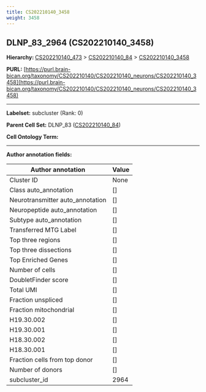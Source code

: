 ```yaml
---
title: CS202210140_3458
weight: 3458
---
```

## DLNP_83_2964 (CS202210140_3458)
<b>Hierarchy: </b>
[CS202210140_473](../CS202210140_473) >
[CS202210140_84](../CS202210140_84) >
[CS202210140_3458](../CS202210140_3458)

**PURL:** [https://purl.brain-bican.org/taxonomy/CS202210140/CS202210140_neurons/CS202210140_3458](https://purl.brain-bican.org/taxonomy/CS202210140/CS202210140_neurons/CS202210140_3458)

---


**Labelset:** subcluster (Rank: 0)

**Parent Cell Set:** DLNP_83 ([CS202210140_84](../CS202210140_84))



**Cell Ontology Term:** 

[MARKER GENES.]: #


---

[TRANSFERRED ANNOTATIONS.]: #


[AUTHOR ANNOTATION FIELDS.]: #


**Author annotation fields:**

| Author annotation | Value |
|-------------------|-------|
|Cluster ID|None|
|Class auto_annotation|[]|
|Neurotransmitter auto_annotation|[]|
|Neuropeptide auto_annotation|[]|
|Subtype auto_annotation|[]|
|Transferred MTG Label|[]|
|Top three regions|[]|
|Top three dissections|[]|
|Top Enriched Genes|[]|
|Number of cells|[]|
|DoubletFinder score|[]|
|Total UMI|[]|
|Fraction unspliced|[]|
|Fraction mitochondrial|[]|
|H19.30.002|[]|
|H19.30.001|[]|
|H18.30.002|[]|
|H18.30.001|[]|
|Fraction cells from top donor|[]|
|Number of donors|[]|
|subcluster_id|2964|
